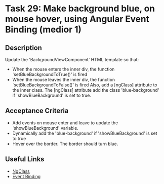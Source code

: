 # Task 29: Make background blue, on mouse hover, using Angular Event Binding (medior 1)

## Description
Update the 'BackgroundViewComponent' HTML template so that:
- When the mouse enters the inner div, the function 'setBlueBackgroundToTrue()' is fired
- When the mouse leaves the inner div, the function 'setBlueBackgroundToFalse()' is fired
Also, add a [ngClass] attribute to the inner class. The [ngClass] attribute add the class 'blue-background' if 'showBlueBackground' is set to true.

## Acceptance Criteria
- Add events on mouse enter and leave to update the 'showBlueBackground' variable.
- Dynamically add the 'blue-background' if 'showBlueBackground' is set to true
- Hover over the border. The border should turn blue.

## Useful Links
- [NgClass](https://angular.dev/guide/directives#import-ngclass-in-the-component)
- [Event Binding](https://angular.dev/guide/templates/event-binding)
